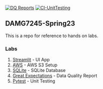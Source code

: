 [![DQ Reports](https://github.com/piyush-an/DAMG7245-Spring23/actions/workflows/static.yml/badge.svg)](https://github.com/piyush-an/DAMG7245-Spring23/actions/workflows/static.yml)
[![CI-UnitTesting](https://github.com/piyush-an/DAMG7245-Spring23/actions/workflows/pytest.yml/badge.svg)](https://github.com/piyush-an/DAMG7245-Spring23/actions/workflows/pytest.yml)

## DAMG7245-Spring23
This is a repo for reference to hands on labs.

### Labs
1. [Streamlit](streamlit) - UI App
2. [AWS](aws) - AWS S3 Setup
3. [SQLite](sqlite) - SQLite Database
4. [Great Expectations](great-expectation) - Data Quality Report
5. [Pytest](pytest) - Unit Testing


